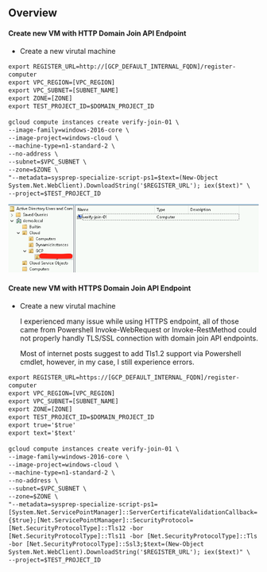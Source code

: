 ##  Overview

####    Create new VM with HTTP Domain Join API Endpoint

-   Create a new virutal machine

```shell
export REGISTER_URL=http://[GCP_DEFAULT_INTERNAL_FQDN]/register-computer
export VPC_REGION=[VPC_REGION]
export VPC_SUBNET=[SUBNET_NAME]
export ZONE=[ZONE]
export TEST_PROJECT_ID=$DOMAIN_PROJECT_ID

gcloud compute instances create verify-join-01 \
--image-family=windows-2016-core \
--image-project=windows-cloud \
--machine-type=n1-standard-2 \
--no-address \
--subnet=$VPC_SUBNET \
--zone=$ZONE \
"--metadata=sysprep-specialize-script-ps1=$text=(New-Object System.Net.WebClient).DownloadString('$REGISTER_URL'); iex($text)" \
--project=$TEST_PROJECT_ID
```

<img src="../docs/img/verify-domain-join.png" style="width=600px;height=250px"/>


####    Create new VM with HTTPS Domain Join API Endpoint

-   Create a new virutal machine

    I experienced many issue while using HTTPS endpoint, all of those came from Powershell Invoke-WebRequest or Invoke-RestMethod could not properly handly TLS/SSL connection with domain join API endpoints. 

    Most of internet posts suggest to add Tls1.2 support via Powershell cmdlet, however, in my case, I still experience errors.

```shell
export REGISTER_URL=https://[GCP_DEFAULT_INTERNAL_FQDN]/register-computer
export VPC_REGION=[VPC_REGION]
export VPC_SUBNET=[SUBNET_NAME]
export ZONE=[ZONE]
export TEST_PROJECT_ID=$DOMAIN_PROJECT_ID
export true='$true'
export text='$text'

gcloud compute instances create verify-join-01 \
--image-family=windows-2016-core \
--image-project=windows-cloud \
--machine-type=n1-standard-2 \
--no-address \
--subnet=$VPC_SUBNET \
--zone=$ZONE \
"--metadata=sysprep-specialize-script-ps1=[System.Net.ServicePointManager]::ServerCertificateValidationCallback={$true};[Net.ServicePointManager]::SecurityProtocol=[Net.SecurityProtocolType]::Tls12 -bor [Net.SecurityProtocolType]::Tls11 -bor [Net.SecurityProtocolType]::Tls -bor [Net.SecurityProtocolType]::Ssl3;$text=(New-Object System.Net.WebClient).DownloadString('$REGISTER_URL'); iex($text)" \
--project=$TEST_PROJECT_ID
```
